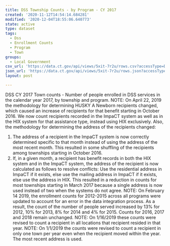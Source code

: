 ```yaml
---
title: DSS Township Counts - by Program - CY 2017
created: '2020-11-12T14:54:14.684281'
modified: '2020-12-04T18:55:06.640773'
state: active
type: dataset
tags:
  - Dss
  - Enrollment Counts
  - Program
  - Town
groups:
  - Local Government
csv_url: 'https://data.ct.gov/api/views/5xit-7r2u/rows.csv?accessType=DOWNLOAD'
json_url: 'https://data.ct.gov/api/views/5xit-7r2u/rows.json?accessType=DOWNLOAD'
layout: post

---
```

DSS CY 2017 Town counts - Number of people enrolled in DSS services in the calendar year 2017, by township and program.
NOTE: On April 22, 2019 the methodology for determining HUSKY A Newborn recipients changed, which caused an increase of recipients for that benefit starting in October 2016. We now count recipients recorded in the ImpaCT system as well as in the HIX system for that assistance type, instead using HIX exclusively.
Also, the methodology for determining the address of the recipients changed:
1. The address of a recipient in the ImpaCT system is now correctly determined specific to that month instead of using the address of the most recent month. This resulted in some shuffling of the recipients among townships starting in October 2016.
2. If, in a given month, a recipient has benefit records in both the HIX system and in the ImpaCT system, the address of the recipient is now calculated as follows to resolve conflicts: Use the residential address in ImpaCT if it exists, else use the mailing address in ImpaCT if it exists, else use the address in HIX. This resulted in a reduction in counts for most townships starting in March 2017 because a single address is now used instead of two when the systems do not agree.
NOTE: On February 14 2019, the enrollment counts for 2012-2015 across all programs were updated to account for an error in the data integration process. As a result, the count of the number of people served increased by 13% for 2012, 10% for 2013, 8% for 2014 and 4% for 2015. Counts for 2016, 2017 and 2018 remain unchanged.
NOTE: On 1/16/2019 these counts were revised to count a recipient in all locations that recipient resided in that year.
NOTE: On 1/1/2019 the counts were revised to count a recipient in only one town per year even when the recipient moved within the year. The most recent address is used.
